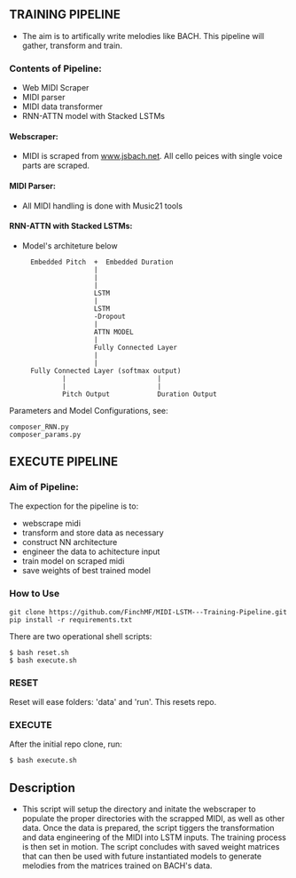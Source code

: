 ## TRAINING PIPELINE 

* The aim is to artifically write melodies like BACH. This pipeline will gather, transform and train.

### Contents of Pipeline:

* Web MIDI Scraper
* MIDI parser
* MIDI data transformer
* RNN-ATTN model with Stacked LSTMs 

#### Webscraper:

* MIDI is scraped from www.jsbach.net. All cello peices with single voice parts are scraped. 

#### MIDI Parser:

* All MIDI handling is done with Music21 tools

#### RNN-ATTN with Stacked LSTMs:

* Model's architeture below

        Embedded Pitch  +  Embedded Duration
                        |
                        |
                        |
                        LSTM
                        |
                        LSTM
                        -Dropout
                        |
                        ATTN MODEL
                        |
                        Fully Connected Layer
                        |
                        |
        Fully Connected Layer (softmax output)
                |                       |
                |                       |
                Pitch Output            Duration Output


Parameters and Model Configurations, see: 

    composer_RNN.py 
    composer_params.py


## EXECUTE PIPELINE

### Aim of Pipeline:

The expection for the pipeline is to:
* webscrape midi 
* transform and store data as necessary
* construct NN architecture 
* engineer the data to achitecture input
* train model on scraped midi
* save weights of best trained model

### How to Use
    
    git clone https://github.com/FinchMF/MIDI-LSTM---Training-Pipeline.git
    pip install -r requirements.txt

There are two operational shell scripts:

    $ bash reset.sh
    $ bash execute.sh

### RESET
Reset will ease folders: 'data' and 'run'. This resets repo.

### EXECUTE
After the initial repo clone, run: 
        
    $ bash execute.sh



## Description 
* This script will setup the directory and initate the webscraper to populate the proper directories with the scrapped MIDI, as well as other data. Once the data is prepared, the script tiggers the transformation and data engineering of the MIDI into LSTM inputs. The training process is then set in motion. The script concludes with saved weight matrices that can then be used with future instantiated models to generate melodies from the matrices trained on BACH's data. 